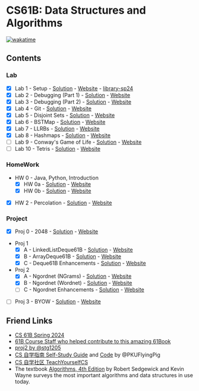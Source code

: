 # CS61B: Data Structures and Algorithms

[![wakatime](https://wakatime.com/badge/github/talentestors/CS61B-sp24.svg)](https://wakatime.com/badge/github/talentestors/CS61B-sp24)

## Contents

### Lab

- [x] Lab 1 - Setup - [Solution](lab/lab01) - [Website](https://sp24.datastructur.es/labs/lab01/) - [library-sp24](https://github.com/Berkeley-CS61B/library-sp24/)
- [x] Lab 2 - Debugging (Part 1) - [Solution](lab/lab02) - [Website](https://sp24.datastructur.es/labs/lab02/)
- [x] Lab 3 - Debugging (Part 2) - [Solution](lab/lab03/) - [Website](https://sp24.datastructur.es/labs/lab03/)
- [x] Lab 4 - Git - [Solution](lab/lab04/) - [Website](https://sp24.datastructur.es/labs/lab04/)
- [x] Lab 5 - Disjoint Sets - [Solution](lab/lab05/) - [Website](https://sp24.datastructur.es/labs/lab05/)
- [x] Lab 6 - BSTMap - [Solution](lab/lab06/) - [Website](https://sp24.datastructur.es/labs/lab06/)
- [x] Lab 7 - LLRBs - [Solution](lab/lab07/) - [Website](https://sp24.datastructur.es/labs/lab07/)
- [x] Lab 8 - Hashmaps - [Solution](lab/lab08/) - [Website](https://sp24.datastructur.es/labs/lab08/)
- [ ] Lab 9 - Conway's Game of Life - [Solution](lab/lab09/) - [Website](https://sp24.datastructur.es/labs/lab09/)
- [ ] Lab 10 - Tetris - [Solution](lab/lab10/) - [Website](https://sp24.datastructur.es/labs/lab10/)

### HomeWork

- HW 0 - Java, Python, Introduction
  - [x] HW 0a - [Solution](hw/hw0) - [Website](https://sp24.datastructur.es/homeworks/hw0/hw0a/)
  - [x] HW 0b - [Solution](hw/hw0/hw0b) - [Website](https://sp24.datastructur.es/homeworks/hw0/hw0b/)
- [x] HW 2 - Percolation - [Solution](hw/hw2) - [Website](https://sp24.datastructur.es/homeworks/hw2/)

### Project

- [x] Proj 0 - 2048 - [Solution](proj/proj0/) - [Website](https://sp24.datastructur.es/projects/proj0/)
- Proj 1
  - [x] A - LinkedListDeque61B - [Solution](proj/proj1a/) - [Website](https://sp24.datastructur.es/projects/proj1a/)
  - [x] B - ArrayDeque61B - [Solution](proj/proj1b/) - [Website](https://sp24.datastructur.es/projects/proj1b/)
  - [x] C - Deque61B Enhancements - [Solution](proj/proj1c/) - [Website](https://sp24.datastructur.es/projects/proj1c/)
- Proj 2
  - [x] A - Ngordnet (NGrams) - [Solution](proj/proj2a/) - [Website](https://sp24.datastructur.es/projects/proj2a/)
  - [x] B - Ngordnet (Wordnet) - [Solution](proj/proj2b/) - [Website](https://sp24.datastructur.es/projects/proj2b/)
  - [ ] C - Ngordnet Enhancements - [Solution](proj/proj2c/) - [Website](https://sp24.datastructur.es/projects/proj2c/)
- [ ] Proj 3 - BYOW - [Solution](proj/proj3/) - [Website](https://sp24.datastructur.es/projects/proj3/)

## Friend Links

- [CS 61B Spring 2024](https://sp24.datastructur.es/)
- [61B Course Staff who helped contribute to this amazing 61Book](https://cs61b-2.gitbook.io/cs61b-textbook)
- [proj2 by @stg1205](https://github.com/stg1205/CS61B/tree/master/proj2/byog)
- [CS 自学指南 Self-Study Guide](https://csdiy.wiki) and [Code](https://github.com/PKUFlyingPig/CS61B) by @PKUFlyingPig
- [CS 自学社区 TeachYourselfCS](https://www.learncs.site/)
- The textbook [Algorithms, 4th Edition](https://algs4.cs.princeton.edu/home/) by Robert Sedgewick and Kevin Wayne surveys the most important algorithms and data structures in use today.
